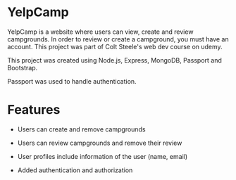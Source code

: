 # YelpCamp
YelpCamp is a website where users can view, create and review campgrounds. In order to review or create a campground, you must have an account. This project was part of Colt Steele's web dev course on udemy.

This project was created using Node.js, Express, MongoDB, Passport and Bootstrap.

Passport was used to handle authentication.

# Features
* Users can create and remove campgrounds

* Users can review campgrounds and remove their review

* User profiles include information of the user (name, email)

* Added authentication and authorization
